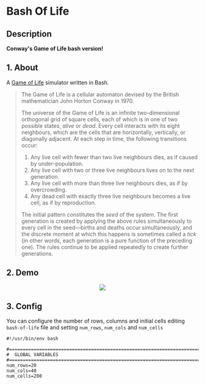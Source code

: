 # Bash Of Life

## Description

**Conway's Game of Life bash version!**  
## 1. About

A [Game of Life](http://en.wikipedia.org/wiki/Conway%27s_Game_of_Life) simulator written in Bash.

> The Game of Life is a cellular automaton devised by the British mathematician John Horton Conway in 1970.
> 
> The universe of the Game of Life is an infinite two-dimensional orthogonal grid of square cells, each of which is in one of two possible states, _alive_ or _dead_. Every cell interacts with its eight neighbours, which are the cells that are horizontally, vertically, or diagonally adjacent. At each step in time, the following transitions occur:
> 
> 1. Any live cell with fewer than two live neighbours dies, as if caused by under-population.
> 2. Any live cell with two or three live neighbours lives on to the next generation.
> 3. Any live cell with more than three live neighbours dies, as if by overcrowding.
> 4. Any dead cell with exactly three live neighbours becomes a live cell, as if by reproduction.
> 
> The initial pattern constitutes the _seed_ of the system. The first generation is created by applying the above rules simultaneously to every cell in the seed—births and deaths occur simultaneously, and the discrete moment at which this happens is sometimes called a _tick_ (in other words, each generation is a pure function of the preceding one). The rules continue to be applied repeatedly to create further generations.

## 2. Demo
<p align="center">
  <img src="https://user-images.githubusercontent.com/73076414/97121787-2a8a5300-1721-11eb-97c4-13272fd00b21.gif">
</p>

## 3. Config
You can configure the number of rows, columns and initial cells editing ```bash-of-life``` file and setting ```num_rows```, ```num_cols``` and ```num_cells```
```
#!/usr/bin/env bash

#===============================================================================
#  GLOBAL VARIABLES
#===============================================================================
num_rows=20
num_cols=40
num_cells=200

```
